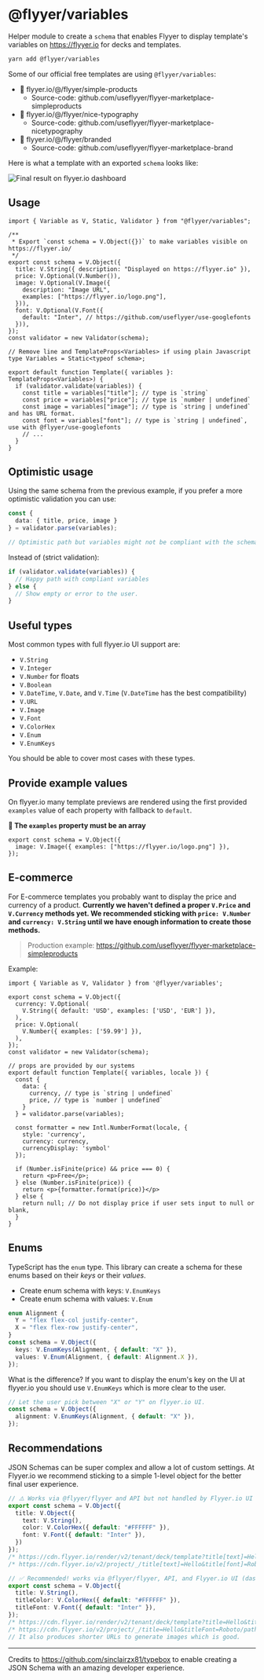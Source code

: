 # @flyyer/variables

Helper module to create a `schema` that enables Flyyer to display template's variables on https://flyyer.io for decks and templates.

```sh
yarn add @flyyer/variables
```

Some of our official free templates are using `@flyyer/variables`:

* 🌠 flyyer.io/@/flyyer/simple-products
  * Source-code: github.com/useflyyer/flyyer-marketplace-simpleproducts
* 🌠 flyyer.io/@/flyyer/nice-typography
  * Source-code: github.com/useflyyer/flyyer-marketplace-nicetypography
* 🌠 flyyer.io/@/flyyer/branded
  * Source-code: github.com/useflyyer/flyyer-marketplace-brand

Here is what a template with an exported `schema` looks like:

![Final result on flyyer.io dashboard](.github/assets/dashboard.png)

## Usage

```tsx
import { Variable as V, Static, Validator } from "@flyyer/variables";

/**
 * Export `const schema = V.Object({})` to make variables visible on https://flyyer.io/
 */
export const schema = V.Object({
  title: V.String({ description: "Displayed on https://flyyer.io" }),
  price: V.Optional(V.Number()),
  image: V.Optional(V.Image({
    description: "Image URL",
    examples: ["https://flyyer.io/logo.png"],
  })),
  font: V.Optional(V.Font({
    default: "Inter", // https://github.com/useflyyer/use-googlefonts
  })),
});
const validator = new Validator(schema);

// Remove line and TemplateProps<Variables> if using plain Javascript
type Variables = Static<typeof schema>;

export default function Template({ variables }: TemplateProps<Variables>) {
  if (validator.validate(variables)) {
    const title = variables["title"]; // type is `string`
    const price = variables["price"]; // type is `number | undefined`
    const image = variables["image"]; // type is `string | undefined` and has URL format.
    const font = variables["font"]; // type is `string | undefined`, use with @flyyer/use-googlefonts
    // ...
  }
}
```

## Optimistic usage

Using the same schema from the previous example, if you prefer a more optimistic validation you can use:

```ts
const {
  data: { title, price, image }
} = validator.parse(variables);

// Optimistic path but variables might not be compliant with the schema.
```

Instead of (strict validation):

```ts
if (validator.validate(variables)) {
  // Happy path with compliant variables
} else {
  // Show empty or error to the user.
}
```

## Useful types

Most common types with full flyyer.io UI support are:

* `V.String`
* `V.Integer`
* `V.Number` for floats
* `V.Boolean`
* `V.DateTime`, `V.Date`, and `V.Time` (`V.DateTime` has the best compatibility)
* `V.URL`
* `V.Image`
* `V.Font`
* `V.ColorHex`
* `V.Enum`
* `V.EnumKeys`

You should be able to cover most cases with these types.

## Provide example values

On flyyer.io many template previews are rendered using the first provided `examples` value of each property with fallback to `default`.

**🚨 The `examples` property must be an array**

```tsx
export const schema = V.Object({
  image: V.Image({ examples: ["https://flyyer.io/logo.png"] }),
});
```

## E-commerce

For E-commerce templates you probably want to display the price and currency of a product. **Currently we haven't defined a proper `V.Price` and `V.Currency` methods yet. We recommended sticking with `price: V.Number` and `currency: V.String` until we have enough information to create those methods.**

> Production example: https://github.com/useflyyer/flyyer-marketplace-simpleproducts

Example:

```tsx
import { Variable as V, Validator } from '@flyyer/variables';

export const schema = V.Object({
  currency: V.Optional(
    V.String({ default: 'USD', examples: ['USD', 'EUR'] }),
  ),
  price: V.Optional(
    V.Number({ examples: ['59.99'] }),
  ),
});
const validator = new Validator(schema);

// props are provided by our systems
export default function Template({ variables, locale }) {
  const {
    data: {
      currency, // type is `string | undefined`
      price, // type is `number | undefined`
    }
  } = validator.parse(variables);

  const formatter = new Intl.NumberFormat(locale, {
    style: 'currency',
    currency: currency,
    currencyDisplay: 'symbol'
  });

  if (Number.isFinite(price) && price === 0) {
    return <p>Free</p>;
  } else (Number.isFinite(price)) {
    return <p>{formatter.format(price)}</p>
  } else {
    return null; // Do not display price if user sets input to null or blank,
  }
}
```

## Enums

TypeScript has the `enum` type. This library can create a schema for these enums based on their _keys_ or their _values_.

* Create enum schema with keys: `V.EnumKeys`
* Create enum schema with values: `V.Enum`

```ts
enum Alignment {
  Y = "flex flex-col justify-center",
  X = "flex flex-row justify-center",
}
const schema = V.Object({
  keys: V.EnumKeys(Alignment, { default: "X" }),
  values: V.Enum(Alignment, { default: Alignment.X }),
});
```

What is the difference? If you want to display the enum's key on the UI at flyyer.io you should use `V.EnumKeys` which is more clear to the user.

```ts
// Let the user pick between "X" or "Y" on flyyer.io UI.
const schema = V.Object({
  alignment: V.EnumKeys(Alignment, { default: "X" }),
});
```

## Recommendations

JSON Schemas can be super complex and allow a lot of custom settings. At Flyyer.io we recommend sticking to a simple 1-level object for the better final user experience.

```ts
// ⚠️ Works via @flyyer/flyyer and API but not handled by Flyyer.io UI (dashboard)
export const schema = V.Object({
  title: V.Object({
    text: V.String(),
    color: V.ColorHex({ default: "#FFFFFF" }),
    font: V.Font({ default: "Inter" }),
  })
});
/* https://cdn.flyyer.io/render/v2/tenant/deck/template?title[text]=Hello&title[font]=Roboto */
/* https://cdn.flyyer.io/v2/project/_/title[text]=Hello&title[font]=Roboto/path */

// ✅ Recommended! works via @flyyer/flyyer, API, and Flyyer.io UI (dashboard)
export const schema = V.Object({
  title: V.String(),
  titleColor: V.ColorHex({ default: "#FFFFFF" }),
  titleFont: V.Font({ default: "Inter" }),
});
/* https://cdn.flyyer.io/render/v2/tenant/deck/template?title=Hello&titleFont=Roboto */
/* https://cdn.flyyer.io/v2/project/_/title=Hello&titleFont=Roboto/path */
// It also produces shorter URLs to generate images which is good.
```

---

Credits to https://github.com/sinclairzx81/typebox to enable creating a JSON Schema with an amazing developer experience.
